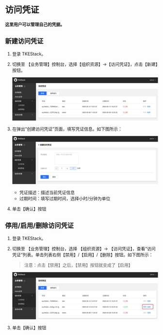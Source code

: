 
# 访问凭证

**这里用户可以管理自己的凭据。**

## 新建访问凭证
  1. 登录 TKEStack。

  2. 切换至 【业务管理】控制台，选择【组织资源】->【访问凭证】，点击【新建】按钮。

      ![创建访问凭证](../../../../../images/新建访问凭证-resource.png)

  3. 在弹出“创建访问凭证”页面，填写凭证信息。如下图所示：

      ![创建访问凭证](../../../../../images/新建访问凭证-resource-1.png)

      * 凭证描述：描述当前凭证信息
      * 过期时间：填写过期时间，选择小时/分钟为单位

  4. 单击【确认】按钮

## 停用/启用/删除访问凭证

  1. 登录 TKEStack。

  2. 切换至 【业务管理】控制台，选择 【组织资源】-> 【访问凭证】，查看“访问凭证”列表。单击列表右侧【禁用】/【启用】/【删除】按钮。如下图所示：

     > 注意：点击【禁用】之后，【禁用】按钮就变成了【启用】

     ![禁用启用按钮](../../../../../images/access-card.png)

  3. 单击【确认】按钮